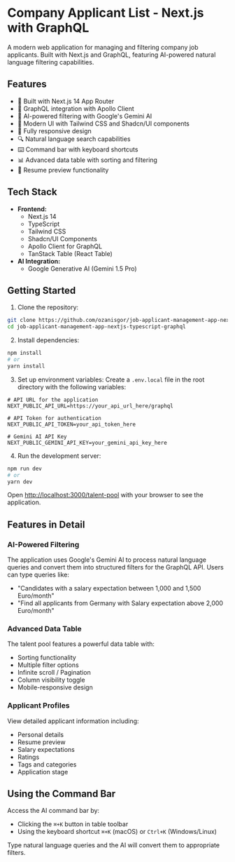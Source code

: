 # Company Applicant List - Next.js with GraphQL

A modern web application for managing and filtering company job applicants. Built with Next.js and GraphQL, featuring AI-powered natural language filtering capabilities.

## Features

- 🚀 Built with Next.js 14 App Router
- 🔗 GraphQL integration with Apollo Client
- 🤖 AI-powered filtering with Google's Gemini AI
- 🎨 Modern UI with Tailwind CSS and Shadcn/UI components
- 📱 Fully responsive design
- 🔍 Natural language search capabilities
- ⌨️ Command bar with keyboard shortcuts
- 📊 Advanced data table with sorting and filtering
- 📄 Resume preview functionality

## Tech Stack

- **Frontend:**
  - Next.js 14
  - TypeScript
  - Tailwind CSS
  - Shadcn/UI Components
  - Apollo Client for GraphQL
  - TanStack Table (React Table)
- **AI Integration:**
  - Google Generative AI (Gemini 1.5 Pro)

## Getting Started

1. Clone the repository:

```bash
git clone https://github.com/ozanisgor/job-applicant-management-app-nextjs-typescript-graphql.git
cd job-applicant-management-app-nextjs-typescript-graphql
```

2. Install dependencies:

```bash
npm install
# or
yarn install
```

3. Set up environment variables: Create a `.env.local` file in the root directory with the following variables:

```
# API URL for the application
NEXT_PUBLIC_API_URL=https://your_api_url_here/graphql

# API Token for authentication
NEXT_PUBLIC_API_TOKEN=your_api_token_here

# Gemini AI API Key
NEXT_PUBLIC_GEMINI_API_KEY=your_gemini_api_key_here
```

4. Run the development server:

```bash
npm run dev
# or
yarn dev
```

Open [http://localhost:3000/talent-pool](http://localhost:3000/talent-pool) with your browser to see the application.

## Features in Detail

### AI-Powered Filtering

The application uses Google's Gemini AI to process natural language queries and convert them into structured filters for the GraphQL API. Users can type queries like:

- "Candidates with a salary expectation between 1,000 and 1,500 Euro/month"
- "Find all applicants from Germany with Salary expectation above 2,000 Euro/month"

### Advanced Data Table

The talent pool features a powerful data table with:

- Sorting functionality
- Multiple filter options
- Infinite scroll / Pagination
- Column visibility toggle
- Mobile-responsive design

### Applicant Profiles

View detailed applicant information including:

- Personal details
- Resume preview
- Salary expectations
- Ratings
- Tags and categories
- Application stage

## Using the Command Bar

Access the AI command bar by:

- Clicking the `⌘+K` button in table toolbar
- Using the keyboard shortcut `⌘+K` (macOS) or `Ctrl+K` (Windows/Linux)

Type natural language queries and the AI will convert them to appropriate filters.
